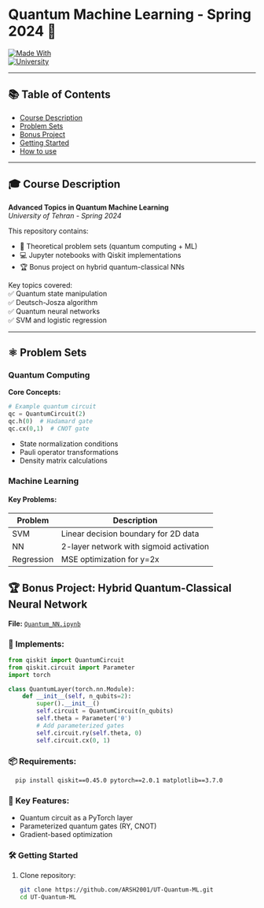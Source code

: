 # Quantum Machine Learning - Spring 2024 🌌  
[![Made With](https://img.shields.io/badge/Made%20with-Python%2C%20Qiskit%2C%20PyTorch-blue)]()  
[![University](https://img.shields.io/badge/University-University%20of%20Tehran-red)]()

---

## 📚 Table of Contents  
- [Course Description](#-course-description)  
- [Problem Sets](#%EF%B8%8F-problem-sets)  
- [Bonus Project](#-bonus-project)  
- [Getting Started](#-getting-started)  
- [How to use](#-How-to-use)
---

## 🎓 Course Description  
**Advanced Topics in Quantum Machine Learning**  
*University of Tehran - Spring 2024*  

This repository contains:  
- 📝 Theoretical problem sets (quantum computing + ML)  
- 💻 Jupyter notebooks with Qiskit implementations  
- 🏆 Bonus project on hybrid quantum-classical NNs  

Key topics covered:  
✅ Quantum state manipulation  
✅ Deutsch-Josza algorithm  
✅ Quantum neural networks  
✅ SVM and logistic regression  

---

## ⚛️ Problem Sets  

### Quantum Computing  
**Core Concepts:**  
```python
# Example quantum circuit
qc = QuantumCircuit(2)
qc.h(0)  # Hadamard gate
qc.cx(0,1)  # CNOT gate
```
- State normalization conditions
- Pauli operator transformations
- Density matrix calculations
### Machine Learning
#### Key Problems:
| Problem    | Description                                 |
|-------------|---------------------------------------------|
| SVM        | Linear decision boundary for 2D data        |
| NN         | 2-layer network with sigmoid activation     |
| Regression | MSE optimization for y=2x                   |

## 🏆 Bonus Project: Hybrid Quantum-Classical Neural Network

**File:** [`Quantum_NN.ipynb`](./[Quantum_NN.ipynb](https://github.com/ARSH2001/Quantum/blob/main/HW01-Bonus.ipynb))

### 🔧 Implements:
```python
from qiskit import QuantumCircuit
from qiskit.circuit import Parameter
import torch

class QuantumLayer(torch.nn.Module):
    def __init__(self, n_qubits=2):
        super().__init__()
        self.circuit = QuantumCircuit(n_qubits)
        self.theta = Parameter('θ')
        # Add parameterized gates
        self.circuit.ry(self.theta, 0)
        self.circuit.cx(0, 1)
```
### 📦 Requirements: 
```bash
  pip install qiskit==0.45.0 pytorch==2.0.1 matplotlib==3.7.0
```
### 🎯 Key Features:
  - Quantum circuit as a PyTorch layer
  - Parameterized quantum gates (RY, CNOT)
  - Gradient-based optimization

### 🛠 Getting Started
1. Clone repository:
   ```bash
   git clone https://github.com/ARSH2001/UT-Quantum-ML.git
   cd UT-Quantum-ML
